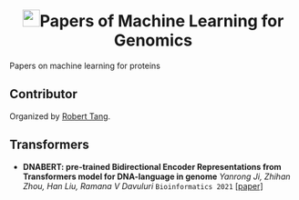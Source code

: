 
<p align="center">
<h1 align="center"> <img src="[https://github.com/xcfcode/Summarization-Papers/pic/summary.png](https://github.com/xcfcode/Summarization-Papers/blob/main/pic/summary.png)" width="30" />Papers of Machine Learning for Genomics</h1>
</p>
Papers on machine learning for proteins


## Contributor
Organized by [Robert Tang](https://xiangrutang.github.io/).

## Transformers
- **DNABERT: pre-trained Bidirectional Encoder Representations from Transformers
model for DNA-language in genome** *Yanrong Ji, Zhihan Zhou, Han Liu, Ramana V Davuluri* `Bioinformatics 2021` [[paper]](https://academic.oup.com/bioinformatics/article/37/15/2112/6128680)



